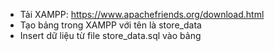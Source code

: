 * Tải XAMPP: https://www.apachefriends.org/download.html
* Tạo bảng trong XAMPP với tên là store_data
*  Insert dữ liệu từ file store_data.sql vào bảng
